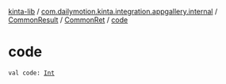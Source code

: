 [kinta-lib](../../../index.md) / [com.dailymotion.kinta.integration.appgallery.internal](../../index.md) / [CommonResult](../index.md) / [CommonRet](index.md) / [code](./code.md)

# code

`val code: `[`Int`](https://kotlinlang.org/api/latest/jvm/stdlib/kotlin/-int/index.html)
